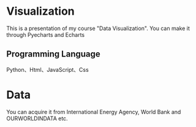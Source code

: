 # Visualization
This is a presentation of my course "Data Visualization".
You can make it through Pyecharts and Echarts
## Programming Language
Python、Html、JavaScript、Css
# Data
You can acquire it from International Energy Agency, World Bank and OURWORLDINDATA etc.

